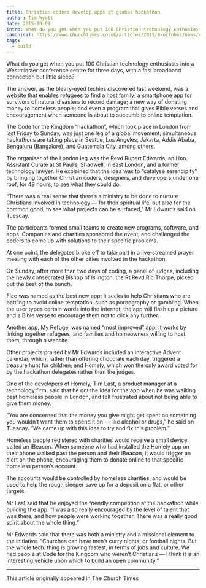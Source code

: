 ```yaml
---
title: Christian coders develop apps at global hackathon
author: Tim Wyatt
date: 2015-10-09
intro: What do you get when you put 100 Christian technology enthusiasts into a Westminster conference centre for three days, with a fast broadband connection but little sleep?
canonical: https://www.churchtimes.co.uk/articles/2015/9-october/news/uk/christian-coders-develop-apps-at-global-hackathon
tags:
  - build
---
```


What do you get when you put 100 Christian technology enthusiasts into a Westminster conference centre for three days, with a fast broadband connection but little sleep?

The answer, as the bleary-eyed techies discovered last weekend, was a website that enables refugees to find a host family; a smartphone app for survivors of natural disasters to record damage; a new way of donating money to homeless people; and even a program that gives Bible verses and encouragement when someone is about to succumb to online temptation.

The Code for the Kingdom “hackathon”, which took place in London from last Friday to Sunday, was just one leg of a global movement; simultaneous hackathons are taking place in Seattle, Los Angeles, Jakarta, Addis Ababa, Bengaluru (Bangalore), and Guatemala City, among others.

The organiser of the London leg was the Revd Rupert Edwards, an Hon. Assistant Curate at St Paul’s, Shadwell, in east London, and a former technology lawyer. He explained that the idea was to “catalyse serendipity” by bringing together Christian coders, designers, and developers under one roof, for 48 hours, to see what they could do.

“There was a real sense that there’s a ministry to be done to nurture Christians involved in technology — for their spiritual life, but also for the common good, to see what projects can be surfaced,” Mr Edwards said on Tuesday.

The participants formed small teams to create new programs, software, and apps. Companies and charities sponsored the event, and challenged the coders to come up with solutions to their specific problems.

At one point, the delegates broke off to take part in a live-streamed prayer meeting with each of the other cities involved in the hackathon.

On Sunday, after more than two days of coding, a panel of judges, including the newly consecrated Bishop of Islington, the Rt Revd Ric Thorpe, picked out the best of the bunch.

Flee was named as the best new app; it seeks to help Christians who are battling to avoid online temptation, such as pornography or gambling. When the user types certain words into the internet, the app will flash up a picture and a Bible verse to encourage them not to click any further.

Another app, My Refuge, was named “most improved” app. It works by linking together refugees, and families and homeowners willing to host them, through a website.

Other projects praised by Mr Edwards included an interactive Advent calendar, which, rather than offering chocolate each day, triggered a treasure hunt for children; and Homely, which won the only award voted for by the hackathon delegates rather than the judges.

One of the developers of Homely, Tim Last, a product manager at a technology firm, said that he got the idea for the app when he was walking past homeless people in London, and felt frustrated about not being able to give them money.

“You are concerned that the money you give might get spent on something you wouldn’t want them to spend it on — like alcohol or drugs,” he said on Tuesday. “We came up with this idea to try and fix this problem.”

Homeless people registered with charities would receive a small device, called an iBeacon. When someone who had installed the Homely app on their phone walked past the person and their iBeacon, it would trigger an alert on the phone, encouraging them to donate online to that specific homeless person’s account.

The accounts would be controlled by homeless charities, and would be used to help the rough sleeper save up for a deposit on a flat, or other targets.

Mr Last said that he enjoyed the friendly competition at the hackathon while building the app. “I was also really encouraged by the level of talent that was there, and how people were working together. There was a really good spirit about the whole thing.”

Mr Edwards said that there was both a ministry and a missional element to the initiative. “Churches can have men’s curry nights, or football nights. But the whole tech. thing is growing fastest, in terms of jobs and culture. We had people at Code for the Kingdom who weren’t Christians — I think it is an interesting vehicle upon which to build an open community.”

<hr />

This article originally appeared in The Church Times
